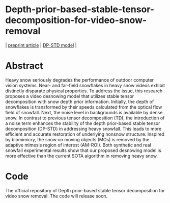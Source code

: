 # Depth-prior-based-stable-tensor-decomposition-for-video-snow-removal 

| [preprint article](https://papers.ssrn.com/sol3/papers.cfm?abstract_id=4515234) |  [DP-STD model](https://papers.ssrn.com/sol3/papers.cfm?abstract_id=4515234) |

# Abstract
Heavy snow seriously degrades the performance of outdoor computer vision systems. Near- and far-field snowflakes in heavy snow videos exhibit distinctly disparate physical properties. To address the issue, this research proposes a video desnowing model that utilizes stable tensor decomposition with snow depth prior information. Initially, the depth of snowflakes is transformed by their speeds calculated from the optical flow field of snowfall. Next, the noise level in backgrounds is available by dense snow. In contrast to previous tensor decomposition (TD), the introduction of a noise term enhances the stability of the depth prior-based stable tensor decomposition (DP-STD) in addressing heavy snowfall. This leads to more efficient and accurate restoration of underlying nonsnow structure. Inspired by biomimicry, the snow on moving objects (MOs) is removed by the adaptive mimesis region of interest (AM-ROI). Both synthetic and real snowfall experimental results show that our proposed desnowing model is more effective than the current SOTA algorithm in removing heavy snow.

# Code
The official repository of Depth prior-based stable tensor decomposition for video snow removal.
The code will release soon.
